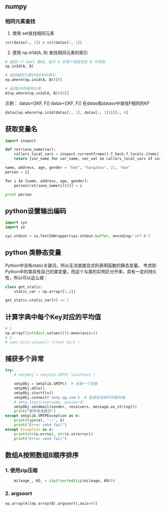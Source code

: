 ## numpy
### 相同元素查找
1. 使用 set查找相同元素
```python
set(datas[:, 1]) & set(datav[:, 1])
```
2. 使用 np.in1d(A, B) 查找相同元素的索引

```python
# 返回一个 bool 数组，指示 A 的每个值是否在 B 中找到
np.in1d(A, B) 

# 返回相同元素的在A中的索引
np.where(np.in1d(A, B))[0]

# 返回A中的相同元素
A[np.where(np.in1d(A, B))[0]]
```
示例：
datas=[[KF, F]]
datav=[[KF, F]]
在datas和datasv中查找F相同的KF
```python
datas[np.where(np.in1d(datas[:, 1], datav[:, 1]))][:, 0]
```

## 获取变量名
```python
import inspect

def retrieve_name(var):
    callers_local_vars = inspect.currentframe().f_back.f_locals.items()
    return [var_name for var_name, var_val in callers_local_vars if var_val is var]

name, address, age, gender = "bob", "hangzhou", 21, "man"
person = {}

for i in [name, address, age, gender]:
    person[retrieve_name(i)[0]] = i

print person
```

## python设置输出编码
```python
import sys
import io

sys.stdout = io.TextIOWrapper(sys.stdout.buffer, encoding='utf-8')
```

## python 类静态变量
Python中没有static关键词，所以无法直接显式的表明函数的静态变量。
考虑到Python中的类具有自己的类变量，而这个与类的实例区分开来，具有一定的持久性，所以可以这么做：
```python
class get_static:
    static_var = np.array([1,2])

get_static.static_var[0] += 1
```

##  计算字典中每个Key对应的平均值
```python
# 1.
np.array(list(dict.values())).mean(axis=1)
# 2. 
# sum( Dict.values() )/len( Dict )
```

## 捕获多个异常
```python
try:
    # smtpObj = smtplib.SMTP('localhost')

    smtpObj = smtplib.SMTP()  # 创建一个连接
    smtpObj.ehlo()
    smtpObj.starttls()
    smtpObj.connect('smtp.qq.com')  # 连接发送邮件的服务器
    # smtp.login(username, password)
    smtpObj.sendmail(sender, receivers, message.as_string())
    print("邮件发送成功")
except smtplib.SMTPException as e:
    print(type(e), '::', e)
    print("Error send fail")
except Exception as e:
    print(str(e.errno), str(e.strerror))
    print("Error send fail")
```

## 数组A按照数组B顺序排序
### 1. 使用zip压缩
```python
    mileage_, KD_ = zip(*sorted(zip(mileage, KD)))
```
### 2. argsoort
```python
np.array(A)[np.array(B).argsoort(,axis=0)]
```
